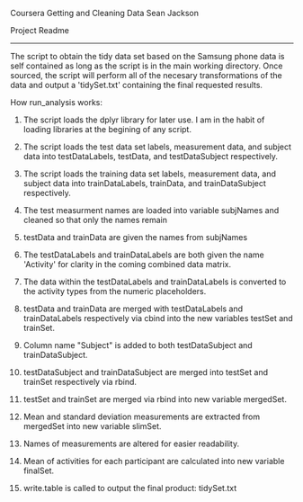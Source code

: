 Coursera
Getting and Cleaning Data
Sean Jackson

Project Readme
**************

The script to obtain the tidy data set based on the Samsung phone data is self contained as long as the 
script is in the main working directory. Once sourced, the script will perform all of the necesary
transformations of the data and output a 'tidySet.txt' containing the final requested results.

How run_analysis works:

1) The script loads the dplyr library for later use. I am in the habit of loading libraries at the
begining of any script.

2) The script loads the test data set labels, measurement data, and subject data into testDataLabels,
testData, and testDataSubject respectively.

3) The script loads the training data set labels, measurement data, and subject data into trainDataLabels,
trainData, and trainDataSubject respectively.

4) The test measurment names are loaded into variable subjNames and cleaned so that only the names remain

5) testData and trainData are given the names from subjNames

6) The testDataLabels and trainDataLabels are both given the name 'Activity' for clarity in the coming
combined data matrix.

7) The data within the testDataLabels and trainDataLabels is converted to the activity types from the 
numeric placeholders.

8) testData and trainData are merged with testDataLabels and trainDataLabels respectively via cbind
into the new variables testSet and trainSet.

9) Column name "Subject" is added to both testDataSubject and trainDataSubject.

10) testDataSubject and trainDataSubject are merged into testSet and trainSet respectively via rbind.

11) testSet and trainSet are merged via rbind into new variable mergedSet.

12) Mean and standard deviation measurements are extracted from mergedSet into new variable slimSet.

13) Names of measurements are altered for easier readability.

14) Mean of activities for each participant are calculated into new variable finalSet.

15) write.table is called to output the final product: tidySet.txt